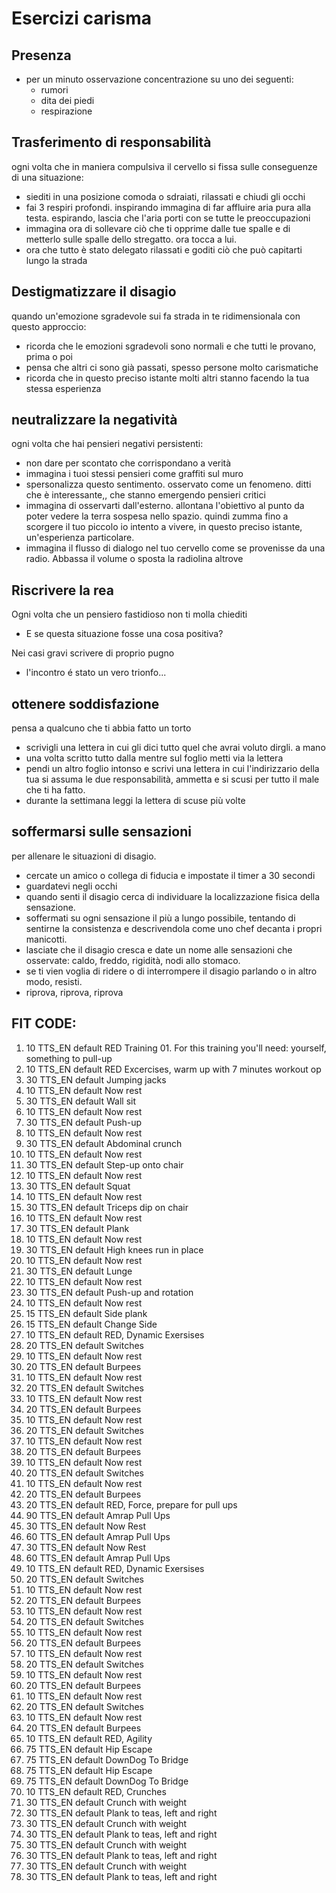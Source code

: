 # Esercizi carisma


## Presenza

- per un minuto osservazione concentrazione su uno dei
seguenti:
    - rumori
    - dita dei piedi
    - respirazione

## Trasferimento di responsabilità

ogni volta che in maniera compulsiva il cervello si fissa sulle conseguenze di una situazione:

- siediti in una posizione comoda o sdraiati, rilassati e chiudi gli occhi
- fai 3 respiri profondi. inspirando immagina di far affluire aria pura alla testa. espirando, lascia che l'aria porti con se tutte le preoccupazioni
- immagina ora di sollevare ciò che ti opprime dalle tue spalle e di metterlo sulle spalle dello stregatto. ora tocca a lui.
- ora che tutto è stato delegato rilassati e goditi ciò che può capitarti lungo la strada


## Destigmatizzare il disagio

quando un'emozione sgradevole sui fa strada in te ridimensionala con questo approccio:

- ricorda che le emozioni sgradevoli sono normali  e che tutti le provano, prima o poi
- pensa che altri ci sono già passati, spesso persone molto carismatiche
- ricorda che in questo preciso istante molti altri stanno facendo la tua stessa esperienza

## neutralizzare la negatività

ogni volta che hai pensieri negativi persistenti:

- non dare per scontato che corrispondano a verità
- immagina i tuoi stessi pensieri come graffiti sul muro
- spersonalizza questo sentimento. osservato come un fenomeno. ditti che è interessante,, che stanno emergendo pensieri critici
- immagina di osservarti dall'esterno. allontana l'obiettivo al punto da poter vedere la terra sospesa nello spazio. quindi zumma fino a scorgere il tuo piccolo io intento a vivere, in questo preciso istante, un'esperienza particolare.
- immagina il flusso di dialogo nel tuo cervello come se provenisse da una radio. Abbassa il volume o sposta la radiolina altrove


## Riscrivere la rea


Ogni volta che un pensiero fastidioso non ti molla chiediti

- E se questa situazione fosse una cosa positiva?

Nei casi gravi scrivere di proprio pugno

- l'incontro é stato un vero trionfo...

## ottenere soddisfazione

pensa a qualcuno che ti abbia fatto un torto

- scrivigli una lettera in cui gli dici tutto quel che avrai voluto dirgli. a mano
- una volta scritto tutto dalla mentre sul foglio metti via la lettera
- pendi un altro foglio intonso e scrivi una lettera in cui l'indirizzario della tua si assuma le due responsabilità, ammetta e si scusi per tutto il male che ti ha fatto. 
- durante la settimana leggi la lettera di scuse più volte

## soffermarsi sulle sensazioni

per allenare le situazioni di disagio.

- cercate un amico o collega di fiducia e impostate il timer a 30 secondi
- guardatevi negli occhi
- quando senti il disagio cerca di individuare la  localizzazione fisica della sensazione.
- soffermati su ogni sensazione il più a lungo possibile, tentando di sentirne la consistenza e descrivendola come uno chef decanta i propri manicotti.
- lasciate che il disagio cresca e date un nome alle sensazioni che osservate: caldo, freddo, rigidità, nodi allo stomaco.
- se ti vien voglia di ridere o di interrompere il disagio parlando o in altro modo, resisti.
- riprova, riprova, riprova



## FIT CODE:

1. 10	TTS_EN		default	RED Training 01. For this training you'll need: yourself, something to pull-up
1. 10	TTS_EN		default	RED Excercises, warm up with 7 minutes workout
op
1. 	30	TTS_EN		default	Jumping jacks
1. 	10	TTS_EN		default	Now rest
1. 	30	TTS_EN		default	Wall sit
1. 	10	TTS_EN		default	Now rest
1. 	30	TTS_EN		default	Push-up
1. 	10	TTS_EN		default	Now rest
1. 	30	TTS_EN		default	Abdominal crunch
1. 	10	TTS_EN		default	Now rest
1. 	30	TTS_EN		default	Step-up onto chair
1. 	10	TTS_EN		default	Now rest
1. 	30	TTS_EN		default	Squat
1. 	10	TTS_EN		default	Now rest
1. 	30	TTS_EN		default	Triceps dip on chair
1. 	10	TTS_EN		default	Now rest
1. 	30	TTS_EN		default	Plank
1. 	10	TTS_EN		default	Now rest
1. 	30	TTS_EN		default	High knees run in place
1. 	10	TTS_EN		default	Now rest
1. 	30	TTS_EN		default	Lunge
1. 	10	TTS_EN		default	Now rest
1. 	30	TTS_EN		default	Push-up and rotation
1. 	10	TTS_EN		default	Now rest
1. 	15	TTS_EN		default	Side plank
1. 	15	TTS_EN		default	Change Side
1. 	10	TTS_EN		default	RED, Dynamic Exersises
1. 	20	TTS_EN		default	Switches
1. 	10	TTS_EN		default	Now rest
1. 	20	TTS_EN		default	Burpees
1. 	10	TTS_EN		default	Now rest
1. 	20	TTS_EN		default	Switches
1. 	10	TTS_EN		default	Now rest
1. 	20	TTS_EN		default	Burpees
1. 	10	TTS_EN		default	Now rest
1. 	20	TTS_EN		default	Switches
1. 	10	TTS_EN		default	Now rest
1. 	20	TTS_EN		default	Burpees
1. 	10	TTS_EN		default	Now rest
1. 	20	TTS_EN		default	Switches
1. 	10	TTS_EN		default	Now rest
1. 	20	TTS_EN		default	Burpees
1. 	20	TTS_EN		default	RED, Force, prepare for pull ups
1. 	90	TTS_EN		default	Amrap Pull Ups
1. 	30	TTS_EN		default	Now Rest
1. 	60	TTS_EN		default	Amrap Pull Ups
1. 	30	TTS_EN		default	Now Rest
1. 	60	TTS_EN		default	Amrap Pull Ups
1. 	10	TTS_EN		default	RED, Dynamic Exersises
1. 	20	TTS_EN		default	Switches
1. 	10	TTS_EN		default	Now rest
1. 	20	TTS_EN		default	Burpees
1. 	10	TTS_EN		default	Now rest
1. 	20	TTS_EN		default	Switches
1. 	10	TTS_EN		default	Now rest
1. 	20	TTS_EN		default	Burpees
1. 	10	TTS_EN		default	Now rest
1. 	20	TTS_EN		default	Switches
1. 	10	TTS_EN		default	Now rest
1. 	20	TTS_EN		default	Burpees
1. 	10	TTS_EN		default	Now rest
1. 	20	TTS_EN		default	Switches
1. 	10	TTS_EN		default	Now rest
1. 	20	TTS_EN		default	Burpees
1. 	10	TTS_EN		default	RED, Agility
1. 	75	TTS_EN		default	Hip Escape
1. 	75	TTS_EN		default	DownDog To Bridge
1. 	75	TTS_EN		default	Hip Escape
1. 	75	TTS_EN		default	DownDog To Bridge
1. 	10	TTS_EN		default	RED, Crunches
1. 	30	TTS_EN		default	Crunch with weight
1. 	30	TTS_EN		default	Plank to teas, left and right
1. 	30	TTS_EN		default	Crunch with weight
1. 	30	TTS_EN		default	Plank to teas, left and right
1. 	30	TTS_EN		default	Crunch with weight
1. 	30	TTS_EN		default	Plank to teas, left and right
1. 	30	TTS_EN		default	Crunch with weight
1. 	30	TTS_EN		default	Plank to teas, left and right
